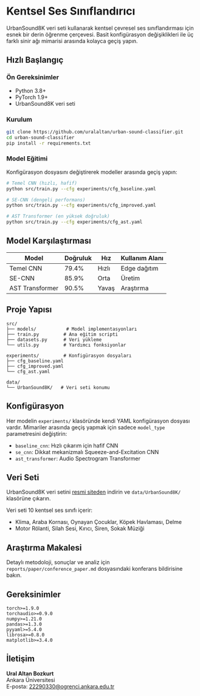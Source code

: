 # Kentsel Ses Sınıflandırıcı

UrbanSound8K veri seti kullanarak kentsel çevresel ses sınıflandırması için esnek bir derin öğrenme çerçevesi. Basit konfigürasyon değişiklikleri ile üç farklı sinir ağı mimarisi arasında kolayca geçiş yapın.

## Hızlı Başlangıç

### Ön Gereksinimler

- Python 3.8+
- PyTorch 1.9+
- UrbanSound8K veri seti

### Kurulum

```bash
git clone https://github.com/uralaltan/urban-sound-classifier.git
cd urban-sound-classifier
pip install -r requirements.txt
```

### Model Eğitimi

Konfigürasyon dosyasını değiştirerek modeller arasında geçiş yapın:

```bash
# Temel CNN (hızlı, hafif)
python src/train.py --cfg experiments/cfg_baseline.yaml

# SE-CNN (dengeli performans)
python src/train.py --cfg experiments/cfg_improved.yaml

# AST Transformer (en yüksek doğruluk)
python src/train.py --cfg experiments/cfg_ast.yaml
```

## Model Karşılaştırması

| Model           | Doğruluk | Hız   | Kullanım Alanı |
| --------------- | -------- | ----- | -------------- |
| Temel CNN       | 79.4%    | Hızlı | Edge dağıtım   |
| SE-CNN          | 85.9%    | Orta  | Üretim         |
| AST Transformer | 90.5%    | Yavaş | Araştırma      |

## Proje Yapısı

```
src/
├── models/           # Model implementasyonları
├── train.py         # Ana eğitim scripti
├── datasets.py      # Veri yükleme
└── utils.py         # Yardımcı fonksiyonlar

experiments/         # Konfigürasyon dosyaları
├── cfg_baseline.yaml
├── cfg_improved.yaml
└── cfg_ast.yaml

data/
└── UrbanSound8K/   # Veri seti konumu
```

## Konfigürasyon

Her modelin `experiments/` klasöründe kendi YAML konfigürasyon dosyası vardır. Mimariler arasında geçiş yapmak için sadece `model_type` parametresini değiştirin:

- `baseline_cnn`: Hızlı çıkarım için hafif CNN
- `se_cnn`: Dikkat mekanizmalı Squeeze-and-Excitation CNN
- `ast_transformer`: Audio Spectrogram Transformer

## Veri Seti

UrbanSound8K veri setini [resmi siteden](https://urbansounddataset.weill.cornell.edu/urbansound8k.html) indirin ve `data/UrbanSound8K/` klasörüne çıkarın.

Veri seti 10 kentsel ses sınıfı içerir:

- Klima, Araba Kornası, Oynayan Çocuklar, Köpek Havlaması, Delme
- Motor Rölanti, Silah Sesi, Kırıcı, Siren, Sokak Müziği

## Araştırma Makalesi

Detaylı metodoloji, sonuçlar ve analiz için `reports/paper/conference_paper.md` dosyasındaki konferans bildirisine bakın.

## Gereksinimler

```
torch>=1.9.0
torchaudio>=0.9.0
numpy>=1.21.0
pandas>=1.3.0
pyyaml>=5.4.0
librosa>=0.8.0
matplotlib>=3.4.0
```

## İletişim

**Ural Altan Bozkurt**  
Ankara Üniversitesi  
E-posta: 22290330@ogrenci.ankara.edu.tr
